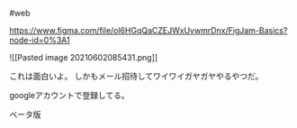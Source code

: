 #web 


https://www.figma.com/file/ol6HGqQaCZEJWxUvwmrDnx/FigJam-Basics?node-id=0%3A1

![[Pasted image 20210602085431.png]]

これは面白いよ。
しかもメール招待してワイワイガヤガヤやるやつだ。

googleアカウントで登録してる。

ベータ版
